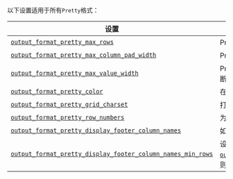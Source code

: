 <!-- Note: This file is used as a snippet in all files that import it --> 

以下设置适用于所有`Pretty`格式：

| 设置                                                                                                                                                                     | 描述                                                                                                                                                                                                                                 | 默认    |
|-----------------------------------------------------------------------------------------------------------------------------------------------------------------------------|---------------------------------------------------------------------------------------------------------------------------------------------------------------------------------------------------------------------------------------------|---------|
| [`output_format_pretty_max_rows`](/operations/settings/settings-formats.md/#output_format_pretty_max_rows)                                                          | Pretty格式的行数限制。                                                                                                                                                                                                               | `10000` |
| [`output_format_pretty_max_column_pad_width`](/operations/settings/settings-formats.md/#output_format_pretty_max_column_pad_width)                                  | Pretty格式中为所有列值填充的最大宽度。                                                                                                                                                                              | `250`   |
| [`output_format_pretty_max_value_width`](/operations/settings/settings-formats.md/#output_format_pretty_max_value_width)                                            | Pretty格式中显示的值的最大宽度。如果超过，将被截断。                                                                                                                                                           | `10000` |                                                                                                                                                 
| [`output_format_pretty_color`](/operations/settings/settings-formats.md/#output_format_pretty_color)                                                                | 在Pretty格式中使用ANSI转义序列上色。                                                                                                                                                                                | `true`  |
| [`output_format_pretty_grid_charset`](/operations/settings/settings-formats.md/#output_format_pretty_grid_charset)                                                  | 打印网格边框的字符集。可用字符集：ASCII, UTF-8。                                                                                                                                                                        | `UTF-8` |                                                                                                                                                           
| [`output_format_pretty_row_numbers`](/operations/settings/settings-formats.md/#output_format_pretty_row_numbers)                                                    | 为漂亮的输出格式的每一行添加行号。                                                                                                                                                                                   | `true`  |                                                                                                                                                                          
| [`output_format_pretty_display_footer_column_names`](/operations/settings/settings-formats.md/#output_format_pretty_display_footer_column_names)                    | 如果表格包含很多行，则在页脚显示列名。                                                                                                                                                                             | `true`  |                                                                                                                                                                    
| [`output_format_pretty_display_footer_column_names_min_rows`](/operations/settings/settings-formats.md/#output_format_pretty_display_footer_column_names_min_rows)  | 设置如果启用 [`output_format_pretty_display_footer_column_names`](/operations/settings/settings-formats.md/#output_format_pretty_display_footer_column_names)，则页脚将显示的最小行数。  | `50`    |
